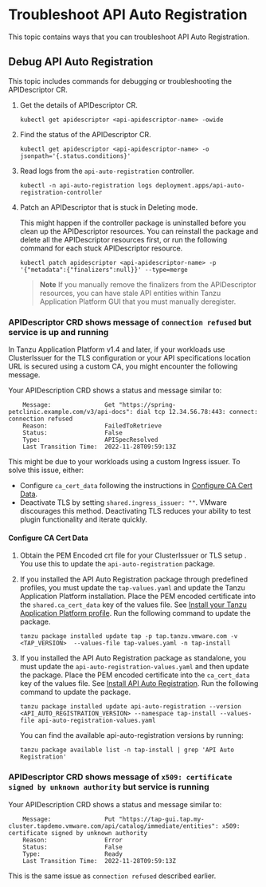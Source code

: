 # Troubleshoot API Auto Registration

This topic contains ways that you can troubleshoot API Auto Registration.

## Debug API Auto Registration

This topic includes commands for debugging or troubleshooting the APIDescriptor CR.

1. Get the details of APIDescriptor CR.

    ```console
    kubectl get apidescriptor <api-apidescriptor-name> -owide
    ```

2. Find the status of the APIDescriptor CR.

    ```console
    kubectl get apidescriptor <api-apidescriptor-name> -o jsonpath='{.status.conditions}'
    ```

3. Read logs from the `api-auto-registration` controller.

    ```console
    kubectl -n api-auto-registration logs deployment.apps/api-auto-registration-controller
    ```

4. Patch an APIDescriptor that is stuck in Deleting mode.

   This might happen if the controller package is uninstalled before you clean up the APIDescriptor resources.
   You can reinstall the package and delete all the APIDescriptor resources first, or run the following command for each stuck APIDescriptor resource.

    ```console
    kubectl patch apidescriptor <api-apidescriptor-name> -p '{"metadata":{"finalizers":null}}' --type=merge
    ```

    >**Note** If you manually remove the finalizers from the APIDescriptor resources, you can have stale API entities within Tanzu Application Platform GUI that you must manually deregister.

### APIDescriptor CRD shows message of `connection refused` but service is up and running

In Tanzu Application Platform v1.4 and later, if your workloads use ClusterIssuer for the TLS configuration or your API specifications location URL is secured using a custom CA,
you might encounter the following message.

Your APIDescription CRD shows a status and message similar to:

```console
    Message:               Get "https://spring-petclinic.example.com/v3/api-docs": dial tcp 12.34.56.78:443: connect: connection refused
    Reason:                FailedToRetrieve
    Status:                False
    Type:                  APISpecResolved
    Last Transition Time:  2022-11-28T09:59:13Z
```

This might be due to your workloads using a custom Ingress issuer. To solve this issue, either:

- Configure `ca_cert_data` following the instructions in [Configure CA Cert Data](#set-ca-crt).
- Deactivate TLS by setting `shared.ingress_issuer: ""`. VMware discourages this method. Deactivating TLS reduces your ability to test plugin functionality and iterate quickly.

#### <a id="set-ca-crt"></a> Configure CA Cert Data

1. Obtain the PEM Encoded crt file for your ClusterIssuer or TLS setup . You use this to update the `api-auto-registration` package.

2. If you installed the API Auto Registration package through predefined profiles, you must update the `tap-values.yaml` and update the Tanzu Application Platform installation.
   Place the PEM encoded certificate into the `shared.ca_cert_data` key of the values file. See [Install your Tanzu Application Platform profile](../install-online/profile.hbs.md#install-profile).
   Run the following command to update the package.

   ```console
   tanzu package installed update tap -p tap.tanzu.vmware.com -v <TAP_VERSION>  --values-file tap-values.yaml -n tap-install
   ```

3. If you installed the API Auto Registration package as standalone, you must update the `api-auto-registration-values.yaml` and then update the package.
   Place the PEM encoded certificate into the `ca_cert_data` key of the values file. See [Install API Auto Registration](installation.hbs.md).
   Run the following command to update the package.

   ```console
   tanzu package installed update api-auto-registration --version <API_AUTO_REGISTRATION_VERSION> --namespace tap-install --values-file api-auto-registration-values.yaml
   ```

   You can find the available api-auto-registration versions by running:

   ```console
   tanzu package available list -n tap-install | grep 'API Auto Registration'
   ```

### APIDescriptor CRD shows message of `x509: certificate signed by unknown authority` but service is running

Your APIDescription CRD shows a status and message similar to:

```console
    Message:               Put "https://tap-gui.tap.my-cluster.tapdemo.vmware.com/api/catalog/immediate/entities": x509: certificate signed by unknown authority
    Reason:                Error
    Status:                False
    Type:                  Ready
    Last Transition Time:  2022-11-28T09:59:13Z
```

This is the same issue as `connection refused` described earlier.
